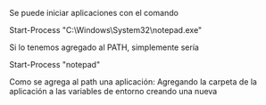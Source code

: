 Se puede iniciar aplicaciones con el comando

Start-Process "C:\Windows\System32\notepad.exe"

Si lo tenemos agregado al PATH, simplemente sería 

Start-Process "notepad"

Como se agrega al path una aplicación: Agregando la carpeta de la aplicación a las variables de entorno creando una nueva
